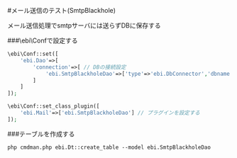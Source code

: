 #メール送信のテスト(SmtpBlackhole)

メール送信処理でsmtpサーバには送らずDBに保存する

###\ebi\Confで設定する

```php
\ebi\Conf::set([
	'ebi.Dao'=>[
		'connection'=>[ // DBの接続設定
			'ebi.SmtpBlackholeDao'=>['type'=>'ebi.DbConnector','dbname'=>'local.db','host'=>dirname(__DIR__)],
		]
	]
]);

\ebi\Conf::set_class_plugin([
	'ebi.Mail'=>['ebi.SmtpBlackholeDao'] // プラグインを設定する
]);
```

###テーブルを作成する

```
php cmdman.php ebi.Dt::create_table --model ebi.SmtpBlackholeDao
```

